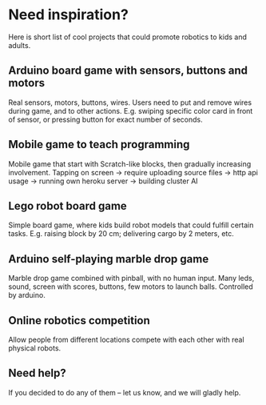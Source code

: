 # Need inspiration?



Here is short list of cool projects that could promote robotics to kids and adults.

## Arduino board game with sensors, buttons and motors 

Real sensors, motors, buttons, wires. Users need to put and remove wires during game, and to other actions. E.g. swiping specific color card in front of sensor, or pressing button for exact number of seconds.

## Mobile game to teach programming 

Mobile game that start with Scratch-like blocks, then gradually increasing involvement. Tapping on screen -> require uploading source files -> http api usage -> running own heroku server -> building cluster AI

## Lego robot board game 

Simple board game, where kids build robot models that could fulfill certain tasks. E.g. raising block by 20 cm; delivering cargo by 2 meters, etc.

## Arduino self-playing marble drop game 

Marble drop game combined with pinball, with no human input. Many leds, sound, screen with scores, buttons, few motors to launch balls. Controlled by arduino.

## Online robotics competition 

Allow people from different locations compete with each other with real physical robots.

## Need help? 

If you decided to do any of them – let us know, and we will gladly help.
